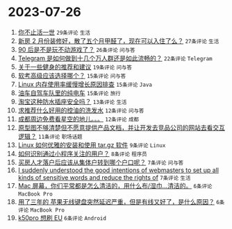# 2023-07-26

1. [你不止活一世](https://www.v2ex.com/t/959747) `29条评论` `生活`
1. [新房 2 月份装修好，散了五个月甲醛了，现在可以入住了么？](https://www.v2ex.com/t/959773) `27条评论` `生活`
1. [90 后是不是玩不动游戏了？](https://www.v2ex.com/t/959778) `26条评论` `问与答`
1. [Telegram 是如何做到十几个万人群还是如此流畅的？](https://www.v2ex.com/t/959739) `22条评论` `Telegram`
1. [关于一些健身的推荐和建议](https://www.v2ex.com/t/959761) `19条评论` `问与答`
1. [软考高级应该选择哪个？](https://www.v2ex.com/t/959766) `15条评论` `问与答`
1. [Linux 内存使用率缓慢增长原因排查](https://www.v2ex.com/t/959746) `15条评论` `Java`
1. [油车自驾车队里的纯电车](https://www.v2ex.com/t/959740) `15条评论` `旅行`
1. [淘宝这种防水插座安全吗？](https://www.v2ex.com/t/959745) `13条评论` `生活`
1. [求推荐什么好用的控油的洗发水](https://www.v2ex.com/t/959757) `12条评论` `问与答`
1. [成都周边免费看星空的地儿。。。](https://www.v2ex.com/t/959750) `12条评论` `成都`
1. [原型图不够清楚但不愿意提供产品文档，并让开发去竞品公司的网站去看交互逻辑？](https://www.v2ex.com/t/959764) `11条评论` `职场话题`
1. [Linux 如何优雅的安装和使用 tar.gz 软件](https://www.v2ex.com/t/959787) `9条评论` `Linux`
1. [如何识别通过小程序关注的用户？](https://www.v2ex.com/t/959752) `8条评论` `程序员`
1. [买房人才落户后应该从集体户转到哪个户口呢？](https://www.v2ex.com/t/959768) `7条评论` `问与答`
1. [I suddenly understood the good intentions of webmasters to set up all kinds of sensitive words and reduce the rights of](https://www.v2ex.com/t/959767) `7条评论` `生活`
1. [Mac 屏幕，你们平常都是怎么清洁的，用什么布/湿巾...清洁的。](https://www.v2ex.com/t/959782) `6条评论` `MacBook Pro`
1. [用了三年的 苹果无线键盘突然延迟严重，但是有线又好了，是什么原因？](https://www.v2ex.com/t/959748) `6条评论` `MacBook Pro`
1. [k50pro 想刷 EU](https://www.v2ex.com/t/959741) `6条评论` `Android`
